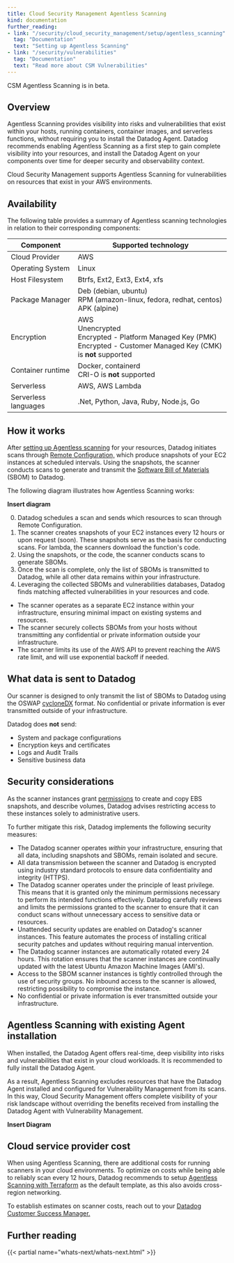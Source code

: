 ```yaml
---
title: Cloud Security Management Agentless Scanning
kind: documentation
further_reading:
- link: "/security/cloud_security_management/setup/agentless_scanning"
  tag: "Documentation"
  text: "Setting up Agentless Scanning"
- link: "/security/vulnerabilities"
  tag: "Documentation"
  text: "Read more about CSM Vulnerabilities"
---
```


<div class="alert alert-info">CSM Agentless Scanning is in beta.</div>

## Overview

Agentless Scanning provides visibility into risks and vulnerabilities that exist within your hosts, running containers, container images, and serverless functions, without requiring you to install the Datadog Agent. Datadog recommends enabling Agentless Scanning as a first step to gain complete visibility into your resources, and install the Datadog Agent on your components over time for deeper security and observability context.

Cloud Security Management supports Agentless Scanning for vulnerabilities on resources that exist in your AWS environments.

## Availability

The following table provides a summary of Agentless scanning technologies in relation to their corresponding components:

| Component                   | Supported technology                                        |
|-----------------------------|-------------------------------------------------------------|
| Cloud Provider              | AWS                                                         |
| Operating System            | Linux                                                       |
| Host Filesystem             | Btrfs, Ext2, Ext3, Ext4, xfs                                |
| Package Manager             | Deb (debian, ubuntu) <br> RPM (amazon-linux, fedora, redhat, centos) <br> APK (alpine) |
| Encryption                  | AWS </br> Unencrypted </br> Encrypted - Platform Managed Key (PMK) </br> Encrypted - Customer Managed Key (CMK) is **not** supported |
| Container runtime           | Docker, containerd </br> CRI-O is **not** supported                                         |
| Serverless                  | AWS, AWS Lambda                                             |
| Serverless languages        | .Net, Python, Java, Ruby, Node.js, Go                        |

## How it works

After [setting up Agentless scanning][1] for your resources, Datadog initiates scans through [Remote Configuration,][2] which produce snapshots of your EC2 instances at scheduled intervals. Using the snapshots, the scanner conducts scans to generate and transmit the [Software Bill of Materials][8] (SBOM) to Datadog.

The following diagram illustrates how Agentless Scanning works:

**Insert diagram**

0. Datadog schedules a scan and sends which resources to scan through Remote Configuration.
1. The scanner creates snapshots of your EC2 instances every 12 hours or upon request (soon). These snapshots serve as the basis for conducting scans. For lambda, the scanners download the function's code.
2. Using the snapshots, or the code, the scanner conducts scans to generate SBOMs.
3. Once the scan is complete, only the list of SBOMs is transmitted to Datadog, while all other data remains within your infrastructure.
4. Leveraging the collected SBOMs and vulnerabilities databases, Datadog finds matching affected vulnerabilities in your resources and code.

- The scanner operates as a separate EC2 instance within your infrastructure, ensuring minimal impact on existing systems and resources.
- The scanner securely collects SBOMs from your hosts without transmitting any confidential or private information outside your infrastructure.
- The scanner limits its use of the AWS API to prevent reaching the AWS rate limit, and will use exponential backoff if needed.


## What data is sent to Datadog
Our scanner is designed to only transmit the list of SBOMs to Datadog using the OSWAP [cycloneDX][5] format. No confidential or private information is ever transmitted outside of your infrastructure.

Datadog does **not** send:
- System and package configurations
- Encryption keys and certificates
- Logs and Audit Trails
- Sensitive business data


## Security considerations

As the scanner instances grant [permissions][3] to create and copy EBS snapshots, and describe volumes, Datadog advises restricting access to these instances solely to administrative users. 

To further mitigate this risk, Datadog implements the following security measures:

- The Datadog scanner operates _within_ your infrastructure, ensuring that all data, including snapshots and SBOMs, remain isolated and secure.
- All data transmission between the scanner and Datadog is encrypted using industry standard protocols to ensure data confidentiality and integrity (HTTPS).
- The Datadog scanner operates under the principle of least privilege. This means that it is granted only the minimum permissions necessary to perform its intended functions effectively. Datadog carefully reviews and limits the permissions granted to the scanner to ensure that it can conduct scans without unnecessary access to sensitive data or resources.
- Unattended security updates are enabled on Datadog's scanner instances. This feature automates the process of installing critical security patches and updates without requiring manual intervention.
- The Datadog scanner instances are automatically rotated every 24 hours. This rotation ensures that the scanner instances are continually updated with the latest Ubuntu Amazon Machine Images (AMI's).
- Access to the SBOM scanner instances is tightly controlled through the use of security groups. No inbound access to the scanner is allowed, restricting possibility to compromise the instance.
- No confidential or private information is ever transmitted outside your infrastructure.


## Agentless Scanning with existing Agent installation

When installed, the Datadog Agent offers real-time, deep visibility into risks and vulnerabilities that exist in your cloud workloads. It is recommended to fully install the Datadog Agent.

As a result, Agentless Scanning excludes resources that have the Datadog Agent installed and configured for Vulnerability Management from its scans. In this way, Cloud Security Management offers complete visibility of your risk landscape without overriding the benefits received from installing the Datadog Agent with Vulnerability Management.

**Insert Diagram**

## Cloud service provider cost

When using Agentless Scanning, there are additional costs for running scanners in your cloud environments. To optimize on costs while being able to reliably scan every 12 hours, Datadog recommends to setup [Agentless Scanning with Terraform][4] as the default template, as this also avoids cross-region networking. 

To establish estimates on scanner costs, reach out to your [Datadog Customer Success Manager.][7]


## Further reading

{{< partial name="whats-next/whats-next.html" >}}

[1]: /security/cloud_security_management/setup/agentless_scanning
[2]: /agent/remote_config/?tab=configurationyamlfile
[3]: /security/cloud_security_management/setup/agentless_scanning/#permissions
[4]: /security/cloud_security_management/setup/agentless_scanning#terraform
[5]: https://cyclonedx.org/
[7]: mailto:success@datadoghq.com
[8]: https://www.cisa.gov/sbom